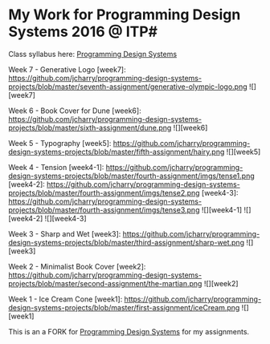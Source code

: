 # My Work for Programming Design Systems 2016 @ ITP#

Class syllabus here: [Programming Design Systems](http://printingcode.runemadsen.com/)

Week 7 - Generative Logo
[week7]: https://github.com/jcharry/programming-design-systems-projects/blob/master/seventh-assignment/generative-olympic-logo.png
![][week7]

Week 6 - Book Cover for Dune
[week6]: https://github.com/jcharry/programming-design-systems-projects/blob/master/sixth-assignment/dune.png
![][week6]

Week 5 - Typography
[week5]: https://github.com/jcharry/programming-design-systems-projects/blob/master/fifth-assignment/hairy.png
![][week5]

Week 4 - Tension
[week4-1]: https://github.com/jcharry/programming-design-systems-projects/blob/master/fourth-assignment/imgs/tense1.png
[week4-2]: https://github.com/jcharry/programming-design-systems-projects/blob/master/fourth-assignment/imgs/tense2.png
[week4-3]: https://github.com/jcharry/programming-design-systems-projects/blob/master/fourth-assignment/imgs/tense3.png
![][week4-1]
![][week4-2]
![][week4-3]

Week 3 - Sharp and Wet
[week3]: https://github.com/jcharry/programming-design-systems-projects/blob/master/third-assignment/sharp-wet.png
![][week3]

Week 2 - Minimalist Book Cover
[week2]: https://github.com/jcharry/programming-design-systems-projects/blob/master/second-assignment/the-martian.png
![][week2]

Week 1 - Ice Cream Cone
[week1]: https://github.com/jcharry/programming-design-systems-projects/blob/master/first-assignment/iceCream.png
![][week1]

This is an a FORK for [Programming Design Systems](http://printingcode.runemadsen.com/) for my assignments.
